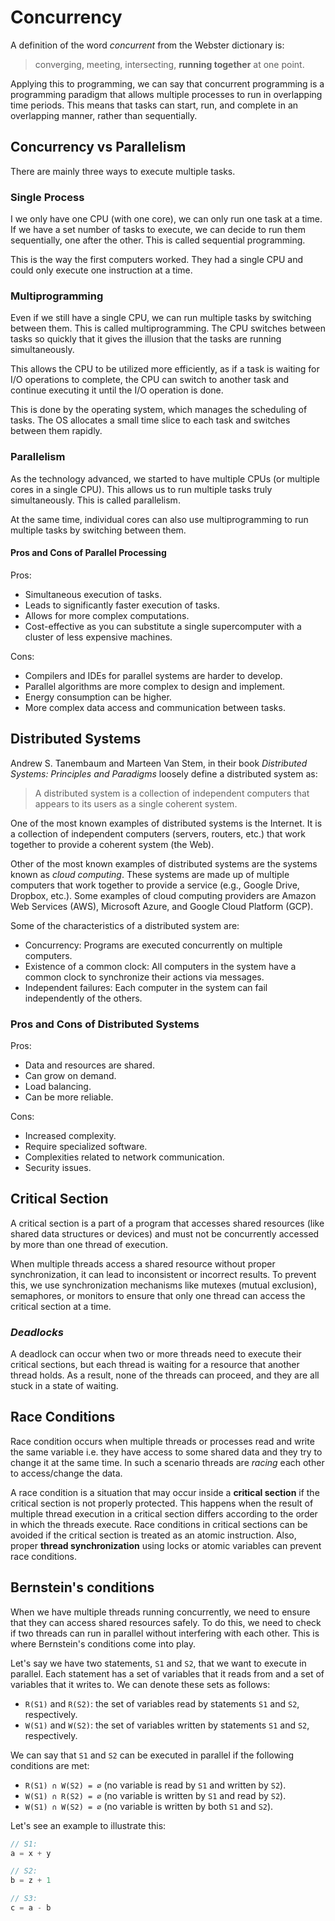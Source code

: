 # Concurrency

A definition of the word _concurrent_ from the Webster dictionary is:

> converging, meeting, intersecting, **running together** at one point.

Applying this to programming, we can say that concurrent programming is a programming paradigm that allows multiple processes to run in overlapping time periods. This means that tasks can start, run, and complete in an overlapping manner, rather than sequentially.

## Concurrency vs Parallelism

There are mainly three ways to execute multiple tasks.

### Single Process

I we only have one CPU (with one core), we can only run one task at a time. If we have a set number of tasks to execute, we can decide to run them sequentially, one after the other. This is called sequential programming.

This is the way the first computers worked. They had a single CPU and could only execute one instruction at a time.

### Multiprogramming

Even if we still have a single CPU, we can run multiple tasks by switching between them. This is called multiprogramming. The CPU switches between tasks so quickly that it gives the illusion that the tasks are running simultaneously.

This allows the CPU to be utilized more efficiently, as if a task is waiting for I/O operations to complete, the CPU can switch to another task and continue executing it until the I/O operation is done.

This is done by the operating system, which manages the scheduling of tasks. The OS allocates a small time slice to each task and switches between them rapidly.

### Parallelism

As the technology advanced, we started to have multiple CPUs (or multiple cores in a single CPU). This allows us to run multiple tasks truly simultaneously. This is called parallelism.

At the same time, individual cores can also use multiprogramming to run multiple tasks by switching between them.

#### Pros and Cons of Parallel Processing

Pros:

- Simultaneous execution of tasks.
- Leads to significantly faster execution of tasks.
- Allows for more complex computations.
- Cost-effective as you can substitute a single supercomputer with a cluster of less expensive machines.

Cons:

- Compilers and IDEs for parallel systems are harder to develop.
- Parallel algorithms are more complex to design and implement.
- Energy consumption can be higher.
- More complex data access and communication between tasks.

## Distributed Systems

 Andrew S. Tanembaum and Marteen Van Stem, in their book _Distributed Systems: Principles and Paradigms_ loosely define a distributed system as:

> A distributed system is a collection of independent computers that appears to its users as a single coherent system.

One of the most known examples of distributed systems is the Internet. It is a collection of independent computers (servers, routers, etc.) that work together to provide a coherent system (the Web).

Other of the most known examples of distributed systems are the systems known as _cloud computing_. These systems are made up of multiple computers that work together to provide a service (e.g., Google Drive, Dropbox, etc.). Some examples of cloud computing providers are Amazon Web Services (AWS), Microsoft Azure, and Google Cloud Platform (GCP).

Some of the characteristics of a distributed system are:

- Concurrency: Programs are executed concurrently on multiple computers.
- Existence of a common clock: All computers in the system have a common clock to synchronize their actions via messages.
- Independent failures: Each computer in the system can fail independently of the others.

### Pros and Cons of Distributed Systems

Pros:

- Data and resources are shared.
- Can grow on demand.
- Load balancing.
- Can be more reliable.

Cons:

- Increased complexity.
- Require specialized software.
- Complexities related to network communication.
- Security issues.

## Critical Section

A critical section is a part of a program that accesses shared resources (like shared data structures or devices) and must not be concurrently accessed by more than one thread of execution.

When multiple threads access a shared resource without proper synchronization, it can lead to inconsistent or incorrect results. To prevent this, we use synchronization mechanisms like mutexes (mutual exclusion), semaphores, or monitors to ensure that only one thread can access the critical section at a time.

### _Deadlocks_

A deadlock can occur when two or more threads need to execute their critical sections, but each thread is waiting for a resource that another thread holds. As a result, none of the threads can proceed, and they are all stuck in a state of waiting.

## Race Conditions

Race condition occurs when multiple threads or processes read and write the same variable i.e. they have access to some shared data and they try to change it at the same time. In such a scenario threads are _racing_ each other to access/change the data.

A race condition is a situation that may occur inside a **critical section** if the critical section is not properly protected.
This happens when the result of multiple thread execution in a critical section differs according to the order in which the threads execute.
Race conditions in critical sections can be avoided if the critical section is treated as an atomic instruction. Also, proper **thread synchronization** using locks or atomic variables can prevent race conditions.

## Bernstein's conditions

When we have multiple threads running concurrently, we need to ensure that they can access shared resources safely. To do this, we need to check if two threads can run in parallel without interfering with each other. This is where Bernstein's conditions come into play.

Let's say we have two statements, `S1` and `S2`, that we want to execute in parallel. Each statement has a set of variables that it reads from and a set of variables that it writes to. We can denote these sets as follows:

- `R(S1)` and `R(S2)`: the set of variables read by statements `S1` and `S2`, respectively.
- `W(S1)` and `W(S2)`: the set of variables written by statements `S1` and `S2`, respectively.

We can say that `S1` and `S2` can be executed in parallel if the following conditions are met:

- `R(S1) ∩ W(S2) = ∅` (no variable is read by `S1` and written by `S2`).
- `W(S1) ∩ R(S2) = ∅` (no variable is written by `S1` and read by `S2`).
- `W(S1) ∩ W(S2) = ∅` (no variable is written by both `S1` and `S2`).

Let's see an example to illustrate this:

```go
// S1:
a = x + y

// S2:
b = z + 1

// S3:
c = a - b
```
